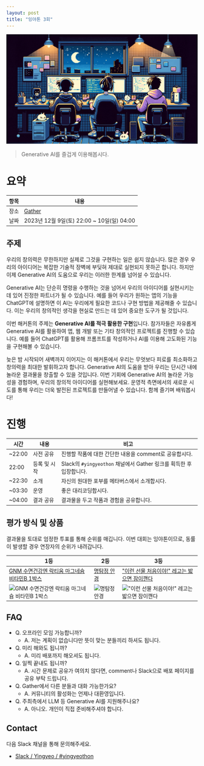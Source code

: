 ```yaml
---
layout: post
title: "잉야톤 3회"
---
```


![Two participants in the hackathon room, shown from the back, focused on their screens, programming. Enhance the nighttime atmosphere by adding elements like a dark sky visible through a window, and indoor lighting that subtly suggests it's late at night. Integrate elements to emphasize the use of Generative AI, such as a cute robot assisting in pair programming. The overall mood should convey a late-night coding session, blending the themes of technology, and a cozy, nocturnal setting, 2D pixel arts.](/images/32/title.png)

> Generative AI를 즐겁게 이용해봅시다.

# 요약

| 항목 | 내용                                       |
| ---- | ------------------------------------------ |
| 장소 | [Gather](https://www.gather.town/)         |
| 날짜 | 2023년 12월 9일(토) 22:00 ~ 10일(일) 04:00 |

## 주제

우리의 창의력은 무한하지만 실제로 그것을 구현하는 일은 쉽지 않습니다. 많은 경우 우리의 아이디어는 복잡한 기술적 장벽에 부딪혀 제대로 실현되지 못하곤 합니다. 하지만 이제 Generative AI의 도움으로 우리는 이러한 한계를 넘어설 수 있습니다.

Generative AI는 단순히 명령을 수행하는 것을 넘어서 우리의 아이디어를 실현시키는 데 있어 진정한 파트너가 될 수 있습니다. 예를 들어 우리가 원하는 앱의 기능을 ChatGPT에 설명하면 이 AI는 우리에게 필요한 코드나 구현 방법을 제공해줄 수 있습니다. 이는 우리의 창의적인 생각을 현실로 만드는 데 있어 중요한 도구가 될 것입니다.

이번 해커톤의 주제는 **Generative AI를 적극 활용한 구현**입니다. 참가자들은 자유롭게 Generative AI를 활용하여 앱, 웹 개발 또는 기타 창의적인 프로젝트를 진행할 수 있습니다. 예를 들어 ChatGPT를 활용해 프롬프트를 작성하거나 AI를 이용해 고도화된 기능을 구현해볼 수 있습니다.

늦은 밤 시작되어 새벽까지 이어지는 이 해커톤에서 우리는 무엇보다 피로를 최소화하고 창의력을 최대한 발휘하고자 합니다. Generative AI의 도움을 받아 우리는 단시간 내에 놀라운 결과물을 창출할 수 있을 것입니다. 이번 기회에 Generative AI의 놀라운 가능성을 경험하며, 우리의 창의적 아이디어를 실현해보세요. 운영적 측면에서의 새로운 시도를 통해 우리는 더욱 발전된 프로젝트를 만들어낼 수 있습니다. 함께 즐기며 배워봅시다!

# 진행

| 시간   | 내용         | 비고                                                                |
| ------ | ------------ | ------------------------------------------------------------------- |
| ~22:00 | 사전 공유    | 진행할 작품에 대한 간단한 내용을 comment로 공유합시다.              |
| 22:00  | 등록 및 시작 | Slack의 `#yingyeothon` 채널에서 Gather 링크를 획득한 후 입장합니다. |
| ~22:30 | 소개         | 자신의 원대한 포부를 메타버스에서 소개합시다.                       |
| ~03:30 | 운영         | 좋은 대리코딩합시다.                                                |
| ~04:00 | 결과 공유    | 결과물을 두고 작품과 경험을 공유합니다.                             |

## 평가 방식 및 상품

결과물을 토대로 엄정한 투표를 통해 순위를 매깁니다. 이번 대회는 잉야톤이므로, 동률이 발생할 경우 연장자의 순위가 내려갑니다.

| 1등                                                                                                                                                                                                                          | 2등                                                                                                                                                                                         | 3등                                                                                                                                                                                                                          |
| ---------------------------------------------------------------------------------------------------------------------------------------------------------------------------------------------------------------------------- | ------------------------------------------------------------------------------------------------------------------------------------------------------------------------------------------- | ---------------------------------------------------------------------------------------------------------------------------------------------------------------------------------------------------------------------------- |
| [GNM 수면건강엔 락티움 마그네슘 비타민B 1박스](https://gift.kakao.com/product/3803774)                                                                                                                                       | [명탐정 안경](https://gift.kakao.com/product/7026678)                                                                                                                                       | ["이런 선물 처음이야!" 레고는 밟으면 잠이깬다](https://gift.kakao.com/product/7857592)                                                                                                                                       |
| ![GNM 수면건강엔 락티움 마그네슘 비타민B 1박스](https://img1.kakaocdn.net/thumb/C320x320@2x.fwebp.q82/?fname=https%3A%2F%2Fst.kakaocdn.net%2Fproduct%2Fgift%2Fproduct%2F20230725131735_b1f80d75a76545728cdbbfb8bfbc2c6b.jpg) | ![명탐정 안경](https://img1.kakaocdn.net/thumb/C320x320@2x.fwebp.q82/?fname=https%3A%2F%2Fst.kakaocdn.net%2Fproduct%2Fgift%2Fproduct%2F20230906170820_721387b757b34bfa84471be6ee6e848b.jpg) | !["이런 선물 처음이야!" 레고는 밟으면 잠이깬다](https://img1.kakaocdn.net/thumb/C320x320@2x.fwebp.q82/?fname=https%3A%2F%2Fst.kakaocdn.net%2Fproduct%2Fgift%2Fproduct%2F20231013173845_8c4a7d76a5d346f4815408276bf8f26e.jpg) |

## FAQ

- Q. 오프라인 모임 가능합니까?
  - A. 저는 계획이 없습니다만 뜻이 맞는 분들끼리 하셔도 됩니다.
- Q. 미리 해와도 됩니까?
  - A. 미리 배포까지 해오셔도 됩니다.
- Q. 일찍 끝내도 됩니까?
  - A. 시간 문제로 공유가 여의치 않다면, comment나 Slack으로 배포 페이지를 공유 부탁 드립니다.
- Q. Gather에서 다른 분들과 대화 가능한가요?
  - A. 커뮤니티의 활성화는 언제나 대환영입니다.
- Q. 주최측에서 LLM 등 Generative AI를 지원해주나요?
  - A. 아니오. 개인이 직접 준비해주셔야 합니다.

## Contact

다음 Slack 채널을 통해 문의해주세요.

- [Slack / Yingyeo / #yingyeothon](https://yingyeo.slack.com/archives/CKVC3819C)
